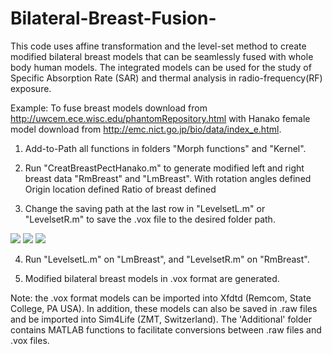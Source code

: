 # Bilateral-Breast-Fusion-
This code uses affine transformation and the level-set method to create modified bilateral breast models that can be seamlessly fused with whole body human models. The integrated models can be used for the study of Specific Absorption Rate (SAR) and thermal analysis in radio-frequency(RF) exposure. 

Example:
To fuse breast models download from http://uwcem.ece.wisc.edu/phantomRepository.html with
Hanako female model download from http://emc.nict.go.jp/bio/data/index_e.html.
1.  Add-to-Path all functions in folders "Morph functions" and "Kernel".

2.  Run "CreatBreastPectHanako.m" to generate modified left and right breast data "RmBreast" and "LmBreast".
 With rotation angles defined
 Origin location defined
 Ratio of breast defined
 
3.  Change the saving path at the last row in  "LevelsetL.m" or  "LevelsetR.m" to save the .vox file to the desired folder path.


![](https://purdue0-my.sharepoint.com/personal/li2543_purdue_edu/_layouts/15/guestaccess.aspx?docid=187ded46ea43241ed9d984f378ecd536b&authkey=AfRDgvFTTQeOO23o7rRflVQ&e=b19b591ff59546e68569f70a067c9eab)
![](https://purdue0-my.sharepoint.com/personal/li2543_purdue_edu/_layouts/15/guestaccess.aspx?docid=1e3b2df734412482fb0e45cfe4a69dfac&authkey=AULNV_oFBOBH4dGaaQzeqJY&e=9bb97c4f45f04579918c247bf2182e92)
![](https://purdue0-my.sharepoint.com/personal/li2543_purdue_edu/_layouts/15/guestaccess.aspx?docid=1327c47542023418e94a2b0afa0187e23&authkey=AUHFePMOqA76NBcgyDVOeS8&e=dcc03b2805ec45988b099828bbbdd846) 

4.  Run "LevelsetL.m" on "LmBreast", and "LevelsetR.m" on "RmBreast".



5.  Modified bilateral breast models in .vox format are generated.

Note: the .vox format models can be imported into Xfdtd (Remcom, State College, PA USA). In addition, these models can also be saved in .raw files and be imported into Sim4Life (ZMT, Switzerland). The 'Additional' folder contains MATLAB functions to facilitate conversions between .raw files and .vox files. 
